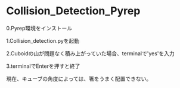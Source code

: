 # Collision_Detection_Pyrep

0.Pyrep環境をインストール 

1.Collision_detection.pyを起動

2.Cuboidの山が問題なく積み上がっていた場合、terminalで'yes'を入力

3.terminalでEnterを押すと終了

現在、キューブの角度によっては、箸をうまく配置できない。

